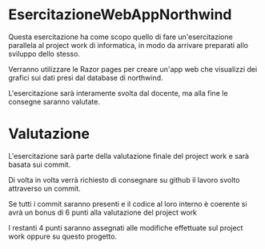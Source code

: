 # EsercitazioneWebAppNorthwind

Questa esercitazione ha come scopo quello di fare un'esercitazione parallela al project work di informatica, in modo da arrivare preparati allo sviluppo dello stesso.

Verranno utilizzare le Razor pages per creare un'app web che visualizzi dei grafici sui dati presi dal database di northwind.

L'esercitazione sarà interamente svolta dal docente, ma alla fine le consegne saranno valutate.

# Valutazione

L'esercitazione sarà parte della valutazione finale del project work e sarà basata sui commit.

Di volta in volta verrà richiesto di consegnare su github il lavoro svolto attraverso un commit.

Se tutti i commit saranno presenti e il codice al loro interno è coerente si avrà un bonus di 6 punti alla valutazione del project work

I restanti 4 punti saranno assegnati alle modifiche effettuate sul project work oppure su questo progetto.
